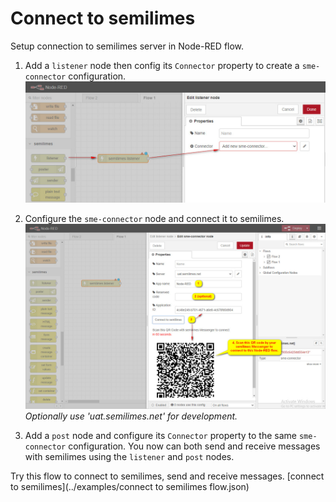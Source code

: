 # Connect to semilimes
Setup connection to semilimes server in Node-RED flow.

1. Add a `listener` node then config its `Connector` property to create a `sme-connector` configuration.
![Property editor of listener node](images/add_listener_node.jpg)

2. Configure the `sme-connector` node and connect it to semilimes.
![Config connector node](images/connect_to_semilimes.jpg)
*Optionally use 'uat.semilimes.net' for development.*

3. Add a `post` node and configure its `Connector` property to the same `sme-connector` configuration.
You now can both send and receive messages with semilimes using the `listener` and `post` nodes.

Try this flow to connect to semilimes, send and receive messages.
[connect to semilimes](../examples/connect to semilimes flow.json)